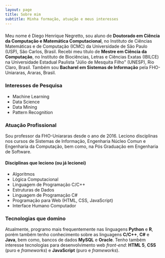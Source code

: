 ```yaml
---
layout: page
title: Sobre mim
subtitle: Minha formação, atuação e meus interesses
---
```


###
Meu nome é Diego Henrique Negretto, sou aluno de **Doutorado em Ciência da Computação e Matemática Computacional**, no Instituto de Ciências Matemáticas e de Computação (ICMC) da Universidade de São Paulo (USP), São Carlos, Brasil. Recebi meu título de **Mestre em Ciência da Computação**, no Instituto de Biociências, Letras e Ciências Exatas (IBILCE) na Universidade Estadual Paulista "Júlio de Mesquita Filho" (UNESP), Rio Claro, Brasil. Também sou **Bacharel em Sistemas de Informação** pela FHO-Uniararas, Araras, Brasil.


### Interesses de Pesquisa
- Machine Learning
- Data Science
- Data Mining
- Pattern Recognition


### Atuação Profissional
Sou professor da FHO-Uniararas desde o ano de 2016. Leciono disciplinas nos cursos de Sistemas de Informação, Engenharia Núcleo Comun e Engenharia da Computação, bem como, na Pós Graduação em Engenharia de Software.
#### Disciplinas que leciono (ou já lecionei)
- Algoritmos
- Lógica Computacional
- Linguagem de Programação C/C++
- Estruturas de Dados
- Linguagem de Programação C#
- Programação para Web (HTML, CSS, JavaScript)
- Interface Humano Computador


### Tecnologias que domino
Atualmente, programo mais frequentemente nas linguagens **Python** e **R**, porém também tenho conhecimento sobre as linguagens **C/C++**, **C#** e **Java**, bem como, bancos de dados **MySQL** e **Oracle**. Tenho também interesse tecnologias para desenvolvimento web *front-end*: **HTML 5**, **CSS** (puro e *frameworks*) e **JavaScript** (puro e *frameworks*).




